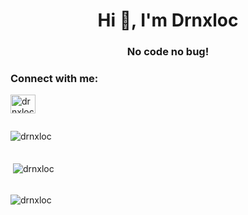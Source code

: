 <h1 align="center">Hi 👋, I'm Drnxloc</h1>
<h3 align="center">No code no bug!</h3>

<h3 align="left">Connect with me:</h3>
<p align="left">
<a href="https://fb.com/drnxloc" target="blank"><img align="center" src="https://raw.githubusercontent.com/rahuldkjain/github-profile-readme-generator/master/src/images/icons/Social/facebook.svg" alt="drnxloc" height="30" width="40" /></a>
</p>

<div style="display: flex;flex-direction: column;gap:5px">
  <p><img align="left" src="https://github-readme-stats.vercel.app/api/top-langs?username=drnxloc&show_icons=true&locale=en&layout=compact" alt="drnxloc" /></p>

<p>&nbsp;<img align="center" src="https://github-readme-stats.vercel.app/api?username=drnxloc&show_icons=true&locale=en" alt="drnxloc" /></p>

<p><img align="center" src="https://github-readme-streak-stats.herokuapp.com/?user=drnxloc&" alt="drnxloc" /></p>
</div>
